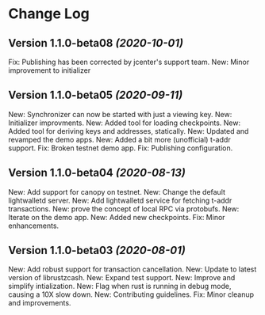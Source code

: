 Change Log
==========

Version 1.1.0-beta08 *(2020-10-01)*
------------------------------------
Fix: Publishing has been corrected by jcenter's support team.
New: Minor improvement to initializer

Version 1.1.0-beta05 *(2020-09-11)*
------------------------------------
New: Synchronizer can now be started with just a viewing key.
New: Initializer improvments.
New: Added tool for loading checkpoints.
New: Added tool for deriving keys and addresses, statically.
New: Updated and revamped the demo apps.
New: Added a bit more (unofficial) t-addr support.
Fix: Broken testnet demo app.
Fix: Publishing configuration.

Version 1.1.0-beta04 *(2020-08-13)*
------------------------------------
New: Add support for canopy on testnet.
New: Change the default lightwalletd server.
New: Add lightwalletd service for fetching t-addr transactions.
New: prove the concept of local RPC via protobufs.
New: Iterate on the demo app.
New: Added new checkpoints.
Fix: Minor enhancements.

Version 1.1.0-beta03 *(2020-08-01)*
------------------------------------
New: Add robust support for transaction cancellation.
New: Update to latest version of librustzcash.
New: Expand test support.
New: Improve and simplify intialization.
New: Flag when rust is running in debug mode, causing a 10X slow down.
New: Contributing guidelines.
Fix: Minor cleanup and improvements.

